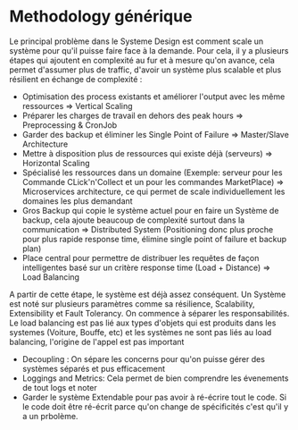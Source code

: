 # Methodology générique

Le principal problème dans le Systeme Design est comment scale un système pour qu'il puisse faire face à la demande. Pour cela, il y a plusieurs étapes qui ajoutent en complexité au fur et à mesure qu'on avance, cela permet d'assumer plus de traffic, d'avoir un système plus scalable et plus résilient en échange de complexité :

* Optimisation des process existants et améliorer l'output avec les même ressources => Vertical Scaling
* Préparer les charges de travail en dehors des peak hours => Preprocessing & CronJob
* Garder des backup et éliminer les Single Point of Failure => Master/Slave Architecture
* Mettre à disposition plus de ressources qui existe déjà (serveurs) => Horizontal Scaling
* Spécialisé les ressources dans un domaine (Exemple: serveur pour les Commande CLick'n'Collect et un pour les commandes MarketPlace) => Microservices architecture, ce qui permet de scale individuellement les domaines les plus demandant
* Gros Backup qui copie le système actuel pour en faire un Système de backup, cela ajoute beaucoup de complexité surtout dans la communication => Distributed System (Positioning donc plus proche pour plus rapide response time, élimine single point of failure et backup plan)
* Place central pour permettre de distribuer les requêtes de façon intelligentes basé sur un critère response time (Load + Distance) => Load Balancing


A partir de cette étape, le système est déjà assez conséquent. Un Système est noté sur plusieurs paramètres comme sa résilience, Scalability, Extensibility et Fault Tolerancy. On commence à séparer les responsabilités. Le load balancing est pas lié aux types d'objets qui est produits dans les systemes (Voiture, Bouffe, etc) et les systèmes ne sont pas liés au load balancing, l'origine de l'appel est pas important

* Decoupling : On sépare les concerns pour qu'on puisse gérer des systèmes séparés et pus efficacement
* Loggings and Metrics: Cela permet de bien comprendre les évenements de tout logs et noter
* Garder le système Extendable pour pas avoir à ré-écrire tout le code. Si le code doit être ré-écrit parce qu'on change de spécificités c'est qu'il y a un prbolème.


